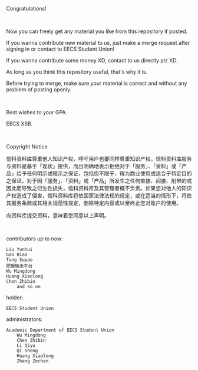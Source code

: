 Congratulations!

<br>

Now you can freely get any material you like from this repository if posted.

If you wanna contribute new material to us, just make a merge request after signing in or contact to EECS Student Union!

If you wanna contribute some money XD, contact to us directly plz XD.

As long as you think this repository useful, that's why it is.

Before trying to merge, make sure your material is correct and without any problem of posting openly.

<br>

Best wishes to your GPA.

EECS XSB.

<br>

Copyright Notice

信科资料库尊重他人知识产权，呼吁用户也要同样尊重知识产权。信科资料库服务与资料是基于「现状」提供，而且明确地表示拒绝对于「服务」、「资料」或「产品」给予任何明示或暗示之保证，包括但不限于，得为商业使用或适合于特定目的之保证。对于因「服务」、「资料」或「产品」所发生之任何直接、间接、附带的或因此而导致之衍生性损失，信科资料库及其管理者概不负责。如果您对他人的知识产权造成了侵害，信科资料库将依国家法律法规的规定，或在适当的情形下，将依其服务条款或其相关规范性规定，删除特定内容或以至终止您对账户的使用。

向资料库提交资料，意味着您同意以上声明。

<br>

contributors up to now:

	Liu Yunhui
	Gao Biao
	Tang Suyao
	肥猴输出平台
	Wu Mingdong
	Huang Xiaolong
	Chen Zhibin
		and so on

holder:

	EECS Student Union
	
administrators:

	Academic Department of EECS Student Union
		Wu Mingdong
		Chen Zhibin
		Li Qiyu
		Qi Sheng
		Huang Xiaolong
		Zhang Zechen